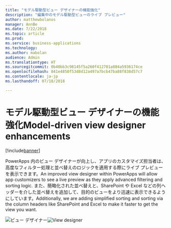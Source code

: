 ```yaml
---
title: "モデル駆動型ビュー デザイナーの機能強化"
description: "編集中のモデル駆動型ビューのライブ プレビュー"
author: matthewbolanos
manager: AnnBe
ms.date: 7/22/2018
ms.topic: article
ms.prod: 
ms.service: business-applications
ms.technology: 
ms.author: mabolan
audience: Admin
ms.translationtype: HT
ms.sourcegitcommit: 0b40bb3c98145f5a260f412701a884a5936174ce
ms.openlocfilehash: 841e4850f53d8d12a497a7bcb47ba88f838d57c7
ms.contentlocale: ja-jp
ms.lasthandoff: 07/18/2018

---
```

# <a name="model-driven-view-designer-enhancements"></a><span data-ttu-id="aa2e4-103">モデル駆動型ビュー デザイナーの機能強化</span><span class="sxs-lookup"><span data-stu-id="aa2e4-103">Model-driven view designer enhancements</span></span>


[!include[banner](../../includes/banner.md)]

<span data-ttu-id="aa2e4-104">PowerApps 内のビュー デザイナーが向上し、アプリのカスタマイズ担当者は、高度なフィルター処理と並べ替えのロジックを適用する際にライブ プレビューを表示できます。</span><span class="sxs-lookup"><span data-stu-id="aa2e4-104">An improved view designer within PowerApps will allow app customizers to see a live preview as they apply advanced filtering and sorting logic.</span></span> <span data-ttu-id="aa2e4-105">また、簡略化された並べ替えと、SharePoint や Excel などの列ヘッダーを介した並べ替えを追加して、目的のビューをより迅速に表示できるようにしています。</span><span class="sxs-lookup"><span data-stu-id="aa2e4-105">Additionally, we are adding simplified sorting and sorting via the column headers like SharePoint and Excel to make it faster to get the view you want.</span></span>

<span data-ttu-id="aa2e4-106">![ビュー デザイナー](media/viewDesigner.png  "ビュー デザイナー")</span><span class="sxs-lookup"><span data-stu-id="aa2e4-106">![View designer](media/viewDesigner.png  "View designer")</span></span>


